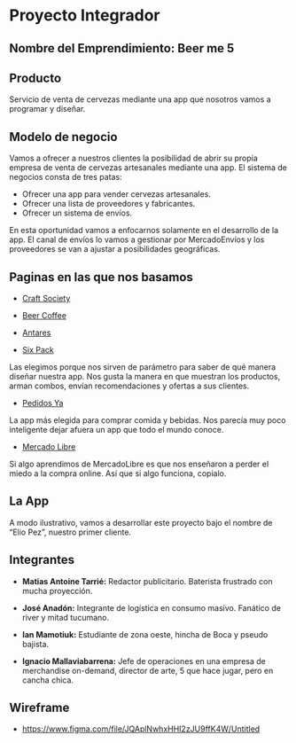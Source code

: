 
# Proyecto Integrador

## Nombre del Emprendimiento: **Beer me 5**

## Producto

Servicio de venta de cervezas mediante una app que nosotros vamos a programar y diseñar.

## Modelo de negocio

Vamos a ofrecer a nuestros clientes la posibilidad de abrir su propia empresa de venta de cervezas artesanales mediante una app. El sistema de negocios consta de tres patas:

- Ofrecer una app para vender cervezas artesanales.
- Ofrecer una lista de proveedores y fabricantes.
- Ofrecer un sistema de envíos.

En esta oportunidad vamos a enfocarnos solamente en el desarrollo de la app. El canal de envíos lo vamos a gestionar por MercadoEnvíos y los proveedores se van a ajustar a posibilidades geográficas.

## Paginas en las que nos basamos

- [Craft Society](https://www.craftsociety.com.ar/)

- [Beer Coffee](https://www.beercoffee.com.ar/)

- [Antares](https://www.cervezaantares.com/)

- [Six Pack](https://sixpack.com.ar/)

Las elegimos porque nos sirven de parámetro para saber de qué manera diseñar nuestra app. Nos gusta la manera en que muestran los productos, arman combos, envían recomendaciones y ofertas a sus clientes. 

- [Pedidos Ya](https://www.pedidosya.com.ar/)

La app más elegida para comprar comida y bebidas. Nos parecía muy poco inteligente dejar afuera un app que todo el mundo conoce. 

- [Mercado Libre](https://www.mercadolibre.com.ar/)

Si algo aprendimos de MercadoLibre es que nos enseñaron a perder el miedo a la compra online. Así que si algo funciona, copialo.

## La App

A modo ilustrativo, vamos a desarrollar este proyecto bajo el nombre de “Elio Pez”, nuestro primer cliente.

## Integrantes

- **Matias Antoine Tarrié:** Redactor publicitario. Baterista frustrado con mucha proyección. 

- **José Anadón:** Integrante de logística en consumo masivo. Fanático de river y mitad tucumano.

- **Ian Mamotiuk:** Estudiante de zona oeste, hincha de Boca y pseudo bajista.

- **Ignacio Mallaviabarrena:** Jefe de operaciones en una empresa de merchandise on-demand, director de arte, 5 que hace jugar, pero en cancha chica.

## Wireframe

- https://www.figma.com/file/JQAplNwhxHHI2zJU9ffK4W/Untitled
